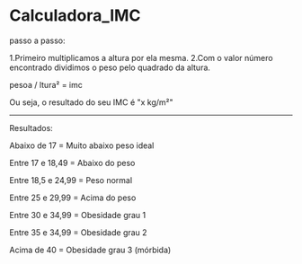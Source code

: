 # Calculadora_IMC

passo a passo:

1.Primeiro multiplicamos a altura por ela mesma.
2.Com o valor número encontrado dividimos o peso pelo quadrado da altura.

pesoa / ltura² = imc

Ou seja, o resultado do seu IMC é "x kg/m²"

---

Resultados:

Abaixo de 17 = Muito abaixo peso ideal

Entre 17 e 18,49 = Abaixo do peso

Entre 18,5 e 24,99 = Peso normal

Entre 25 e 29,99 = Acima do peso

Entre 30 e 34,99 = Obesidade grau 1

Entre 35 e 34,99 = Obesidade grau 2

Acima de 40 = Obesidade grau 3 (mórbida)
